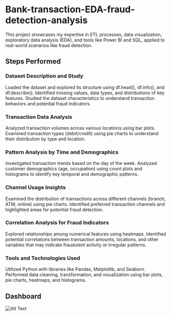 # Bank-transaction-EDA-fraud-detection-analysis
This project showcases my expertise in ETL processes, data visualization, exploratory data analysis (EDA), and tools like Power BI and SQL, applied to real-world scenarios like fraud detection.  
## Steps Performed

### Dataset Description and Study
Loaded the dataset and explored its structure using df.head(), df.info(), and df.describe().
Identified missing values, data types, and distributions of key features.
Studied the dataset characteristics to understand transaction behaviors and potential fraud indicators.

### Transaction Data Analysis
Analyzed transaction volumes across various locations using bar plots.
Examined transaction types (debit/credit) using pie charts to understand their distribution by type and location.

### Pattern Analysis by Time and Demographics
Investigated transaction trends based on the day of the week.
Analyzed customer demographics (age, occupation) using count plots and histograms to identify key temporal and demographic patterns.

### Channel Usage Insights
Examined the distribution of transactions across different channels (branch, ATM, online) using pie charts.
Identified preferred transaction channels and highlighted areas for potential fraud detection.

### Correlation Analysis for Fraud Indicators
Explored relationships among numerical features using heatmaps.
Identified potential correlations between transaction amounts, locations, and other variables that may indicate fraudulent activity or irregular patterns.

### Tools and Technologies Used
Utilized Python with libraries like Pandas, Matplotlib, and Seaborn.
Performed data cleaning, transformation, and visualization using bar plots, pie charts, heatmaps, and histograms.

## Dashboard

![Alt Text](Bank-Transction-Dashboard.png)
